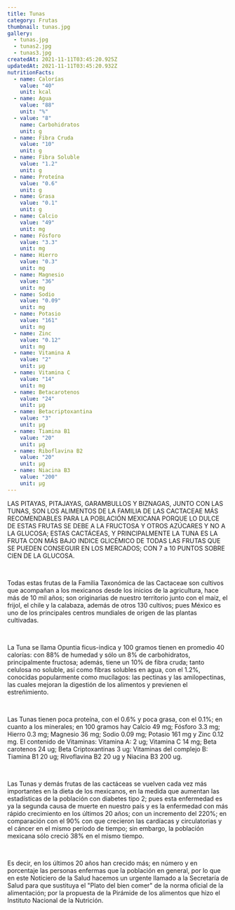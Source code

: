 ```yaml
---
title: Tunas
category: Frutas
thumbnail: tunas.jpg
gallery:
  - tunas.jpg
  - tunas2.jpg
  - tunas3.jpg
createdAt: 2021-11-11T03:45:20.925Z
updatedAt: 2021-11-11T03:45:20.932Z
nutritionFacts:
  - name: Calorías
    value: "40"
    unit: kcal
  - name: Agua
    value: "88"
    unit: "%"
  - value: "8"
    name: Carbohidratos
    unit: g
  - name: Fibra Cruda
    value: "10"
    unit: g
  - name: Fibra Soluble
    value: "1.2"
    unit: g
  - name: Proteína
    value: "0.6"
    unit: g
  - name: Grasa
    value: "0.1"
    unit: g
  - name: Calcio
    value: "49"
    unit: mg
  - name: Fósforo
    value: "3.3"
    unit: mg
  - name: Hierro
    value: "0.3"
    unit: mg
  - name: Magnesio
    value: "36"
    unit: mg
  - name: Sodio
    value: "0.09"
    unit: mg
  - name: Potasio
    value: "161"
    unit: mg
  - name: Zinc
    value: "0.12"
    unit: mg
  - name: Vitamina A
    value: "2"
    unit: µg
  - name: Vitamina C
    value: "14"
    unit: mg
  - name: Betacarotenos
    value: "24"
    unit: µg
  - name: Betacriptoxantina
    value: "3"
    unit: µg
  - name: Tiamina B1
    value: "20"
    unit: µg
  - name: Riboflavina B2
    value: "20"
    unit: µg
  - name: Niacina B3
    value: "200"
    unit: µg
---
```

LAS PITAYAS, PITAJAYAS, GARAMBULLOS Y BIZNAGAS, JUNTO CON LAS TUNAS, SON LOS ALIMENTOS DE LA FAMILIA DE LAS CACTACEAE MÁS RECOMENDABLES PARA LA POBLACIÓN MEXICANA PORQUE LO DULCE DE ESTAS FRUTAS SE DEBE A LA FRUCTOSA Y OTROS AZÚCARES Y NO A LA GLUCOSA; ESTAS CACTÁCEAS, Y PRINCIPALMENTE LA TUNA ES LA FRUTA CON MÁS BAJO INDICE GLICÉMICO DE TODAS LAS FRUTAS QUE SE PUEDEN CONSEGUIR EN LOS MERCADOS; CON 7 a 10 PUNTOS SOBRE CIEN DE LA GLUCOSA.

<br/>

Todas estas frutas de la Familia Taxonómica de las Cactaceae son cultivos que acompañan a los mexicanos desde los inicios de la agricultura, hace más de 10 mil años; son originarias de nuestro territorio junto con el maiz, el frijol, el chile y la calabaza, además de otros 130 cultivos; pues México es uno de los principales centros mundiales de origen de las plantas cultivadas.

<br/>

La Tuna se llama Opuntia ficus-indica y 100 gramos tienen en promedio 40 calorías: con 88% de humedad y sólo un 8% de carbohidratos, principalmente fructosa; además, tiene un 10% de fibra cruda; tanto celulosa no soluble, así como fibras solubles en agua, con el 1.2%, conocidas popularmente como mucílagos: las pectinas y las amilopectinas, las cuales mejoran la digestión de los alimentos y previenen el estreñimiento.

<br/>

Las Tunas tienen poca proteína, con el 0.6% y poca grasa, con el 0.1%; en cuanto a los minerales; en 100 gramos hay Calcio 49 mg; Fósforo 3.3 mg; Hierro 0.3 mg; Magnesio 36 mg; Sodio 0.09 mg; Potasio 161 mg y Zinc 0.12 mg. El contenido de Vitaminas: Vitamina A: 2 ug; Vitamina C 14 mg; Beta carotenos 24 ug; Beta Criptoxantinas 3 ug: Vitaminas del complejo B: Tiamina B1 20 ug; Rivoflavina B2 20 ug y Niacina B3 200 ug.

<br/>

Las Tunas y demás frutas de las cactáceas se vuelven cada vez más importantes en la dieta de los mexicanos, en la medida que aumentan las estadísticas de la población con diabetes tipo 2; pues esta enfermedad es ya la segunda causa de muerte en nuestro país y es la enfermedad con más rápido crecimiento en los últimos 20 años; con un incremento del 220%; en comparación con el 90% con que crecieron las cardíacas y circulatorias y el cáncer en el mismo período de tiempo; sin embargo, la población mexicana sólo creció 38% en el mismo tiempo.

<br/>

Es decir, en los últimos 20 años han crecido más; en número y en porcentaje las personas enfermas que la población en general, por lo que en este Noticiero de la Salud hacemos un urgente llamado a la Secretaría de Salud para que sustituya el "Plato del bien comer" de la norma oficial de la alimentación; por la propuesta de la Pirámide de los alimentos que hizo el Instituto Nacional de la Nutrición.